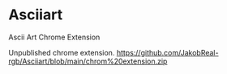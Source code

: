 # Asciiart
Ascii Art Chrome Extension

Unpublished chrome extension.
https://github.com/JakobReal-rgb/Asciiart/blob/main/chrom%20extension.zip
